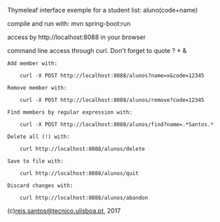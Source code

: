Thymeleaf interface exemple for a student list: aluno(code+name)

  compile and run with: mvn spring-boot:run

  access by http://localhost:8088 in your browser

  command line access through curl. Don't forget to quote ? * &

  	Add member with:

  		curl -X POST http://localhost:8088/alunos?name=x&code=12345

  	Remove member with:

  		curl -X POST http://localhost:8088/alunos/remove?code=12345

  	Find members by regular expression with:

  		curl -X POST http://localhost:8088/alunos/find?name=.*Santos.*

  	Delete all (!) with:

  		curl http://localhost:8088/alunos/delete

  	Save to file with:

  		curl http://localhost:8088/alunos/quit

  	Discard changes with:

  		curl http://localhost:8088/alunos/abandon

(c)reis.santos@tecnico.ulisboa.pt, 2017
